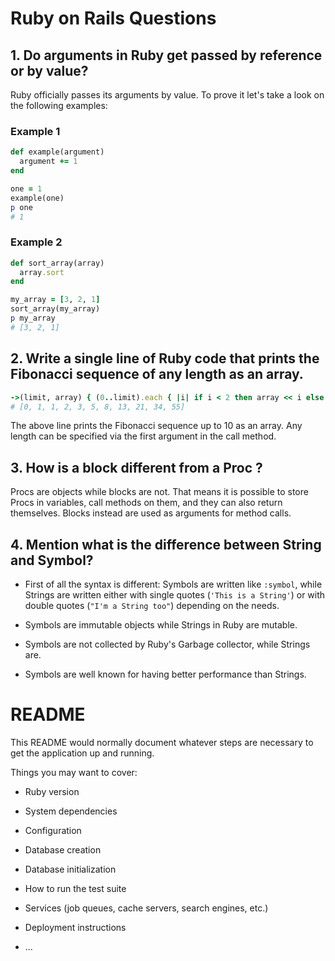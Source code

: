 # Ruby on Rails Questions

## 1. Do arguments in Ruby get passed by reference or by value?

Ruby officially passes its arguments by value. To prove it let's take a look on the following examples:

### Example 1

```ruby
def example(argument)
  argument += 1
end

one = 1
example(one)
p one
# 1
```

### Example 2

```ruby
def sort_array(array)
  array.sort
end

my_array = [3, 2, 1]
sort_array(my_array)
p my_array
# [3, 2, 1]
```

## 2. Write a single line of Ruby code that prints the Fibonacci sequence of any length as an array.

```ruby
->(limit, array) { (0..limit).each { |i| if i < 2 then array << i else array << (array[i - 1] + array[i - 2]) end }; p array }.call(10, [])
# [0, 1, 1, 2, 3, 5, 8, 13, 21, 34, 55]
```

The above line prints the Fibonacci sequence up to 10 as an array. Any length can be specified via the first argument in the call method.

## 3. How is a block different from a Proc ?

Procs are objects while blocks are not. That means it is possible to store Procs in variables, call methods on them, and they can also return themselves. Blocks instead are used as arguments for method calls.

## 4. Mention what is the difference between String and Symbol?

- First of all the syntax is different: Symbols are written like `:symbol`, while Strings are written either with single quotes (`'This is a String'`) or with double quotes (`"I'm a String too"`) depending on the needs. 

- Symbols are immutable objects while Strings in Ruby are mutable. 

- Symbols are not collected by Ruby's Garbage collector, while Strings are. 

- Symbols are well known for having better performance than Strings.

# README

This README would normally document whatever steps are necessary to get the
application up and running.

Things you may want to cover:

* Ruby version

* System dependencies

* Configuration

* Database creation

* Database initialization

* How to run the test suite

* Services (job queues, cache servers, search engines, etc.)

* Deployment instructions

* ...
